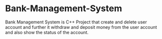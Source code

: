 # Bank-Management-System
Bank Management System is C++ Project that create and delete user account and further it withdraw and deposit money from the user account and also show the status of the account.
